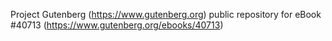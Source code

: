 Project Gutenberg (https://www.gutenberg.org) public repository for eBook #40713 (https://www.gutenberg.org/ebooks/40713)
